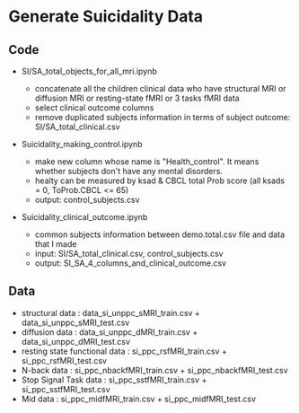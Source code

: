 # Generate Suicidality Data
## Code
* SI/SA_total_objects_for_all_mri.ipynb
  * concatenate all the children clinical data who have structural MRI or diffusion MRI or resting-state fMRI or 3 tasks fMRI data         
  * select clinical outcome columns
  * remove duplicated subjects information in terms of subject
   outcome: SI/SA_total_clinical.csv  
   
* Suicidality_making_control.ipynb
  * make new column whose name is "Health_control". It means whether subjects don't have any mental disorders.
  * healty can be measured by ksad & CBCL total Prob score (all ksads = 0, ToProb.CBCL <= 65)
  * output: control_subjects.csv
  
* Suicidality_clinical_outcome.ipynb
  * common subjects information between demo.total.csv file and data that I made
  * input: SI/SA_total_clinical.csv, control_subjects.csv
  * output: SI_SA_4_columns_and_clinical_outcome.csv

## Data
* structural data : data_si_unppc_sMRI_train.csv + data_si_unppc_sMRI_test.csv
* diffusion data : data_si_unppc_dMRI_train.csv + data_si_unppc_dMRI_test.csv
* resting state functional data : si_ppc_rsfMRI_train.csv + si_ppc_rsfMRI_test.csv
* N-back data : si_ppc_nbackfMRI_train.csv + si_ppc_nbackfMRI_test.csv
* Stop Signal Task data : si_ppc_sstfMRI_train.csv + si_ppc_sstfMRI_test.csv
* Mid data : si_ppc_midfMRI_train.csv + si_ppc_midfMRI_test.csv
